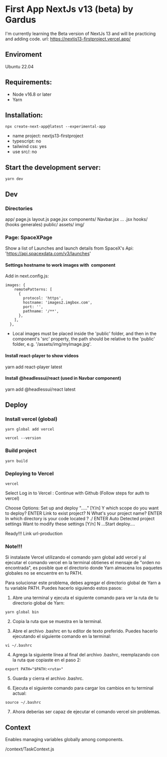 # First App NextJs v13 (beta) by Gardus
I'm currently learning the Beta version of NextJs 13 and will be practicing and adding code.
url: https://nextjs13-firstproject.vercel.app/

## Enviroment
Ubuntu 22.04

## Requirements:
- Node v16.8 or later
- Yarn

## Installation:
```
npx create-next-app@latest --experimental-app
```
- name project: nextjs13-firstproject
- typescript: no
- tailwind css: yes
- use src/: no

## Start the development server:
```
yarn dev
```

## Dev

### Directories
app/
    page.js
    layout.js
    <functionality>
        page.jsx
components/
    <ui>
        Navbar.jsx
        ...
    <functionality>
        <Component>.jsx
hooks/      (hooks generales)
public/
  assets/
    img/


### Page: SpaceXPage
Show a list of Launches and launch details from SpaceX's Api: 
'https://api.spacexdata.com/v3/launches'

#### Settings hostname to work images with <Image> component
Add in next.config.js:
```
images: {
    remotePatterns: [
      {
        protocol: 'https',
        hostname: 'images2.imgbox.com',
        port: '',
        pathname: '/**',
      },
    ],
  },
```
* Local images must be placed inside the 'public' folder, and then in the component's 'src' property, the path should be relative to the 'public' folder, e.g. '/assets/img/myImage.jpg'.

#### Install react-player to show videos
yarn add react-player latest

#### Install @headlessui/react (used in Navbar component)
yarn add @headlessui/react latest

## Deploy
### Install vercel (global)
```
yarn global add vercel 

vercel --version
```

### Build project
```
yarn build
```

### Deploying to Vercel
```
vercel
```
Select Log in to Vercel : 
Continue with Github
(Follow steps for auth to vercel)

Choose Options:
Set up and deploy "....." [Y/n] Y
which scope do you want to deploy? <userGithub> ENTER
Link to exist project? N
What's your project name? <project-name> ENTER
In which directory is your code located ? ./ ENTER
Auto Detected project settings 
Want to modify these settings [Y/n] N
...Start deploy....

Ready!!!
Link url-production 


### Note!!!
Si instalaste Vercel utilizando el comando yarn global add vercel y al ejecutar el comando vercel en la terminal obtienes el mensaje de "orden no encontrada", es posible que el directorio donde Yarn almacena los paquetes globales no se encuentre en tu PATH.

Para solucionar este problema, debes agregar el directorio global de Yarn a tu variable PATH. Puedes hacerlo siguiendo estos pasos:

1. Abre una terminal y ejecuta el siguiente comando para ver la ruta de tu directorio global de Yarn:
```
yarn global bin
```

2. Copia la ruta que se muestra en la terminal.

3. Abre el archivo .bashrc en tu editor de texto preferido. Puedes hacerlo ejecutando el siguiente comando en la terminal:
```
vi ~/.bashrc
```

4. Agrega la siguiente línea al final del archivo .bashrc, reemplazando <ruta> con la ruta que copiaste en el paso 2:
```
export PATH="$PATH:<ruta>"
```

5. Guarda y cierra el archivo .bashrc.

6. Ejecuta el siguiente comando para cargar los cambios en tu terminal actual:
```
source ~/.bashrc
```

7. Ahora deberías ser capaz de ejecutar el comando vercel sin problemas.


## Context
Enables managing variables globally among components.

/context/TaskContext.js


